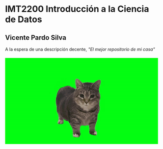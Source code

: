 # IMT2200 Introducción a la Ciencia de Datos
## Vicente Pardo Silva
A la espera de una descripción decente,
*"El mejor repositorio de mi casa"*
####
<img src="/Images/spinning-spining-cat.gif">
